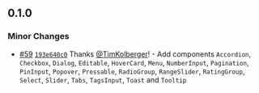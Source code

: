 ## 0.1.0

### Minor Changes

- [#59](https://github.com/chakra-ui/ark/pull/59) [`193e640c0`](https://github.com/chakra-ui/ark/commit/193e640c038244870c5801a8525cd806d027b005) Thanks [@TimKolberger](https://github.com/TimKolberger)! - Add components `Accordion`, `Checkbox`, `Dialog`, `Editable`, `HoverCard`, `Menu`, `NumberInput`,
  `Pagination`, `PinInput`, `Popover`, `Pressable`, `RadioGroup`, `RangeSlider`, `RatingGroup`,
  `Select`, `Slider`, `Tabs`, `TagsInput`, `Toast` and `Tooltip`
